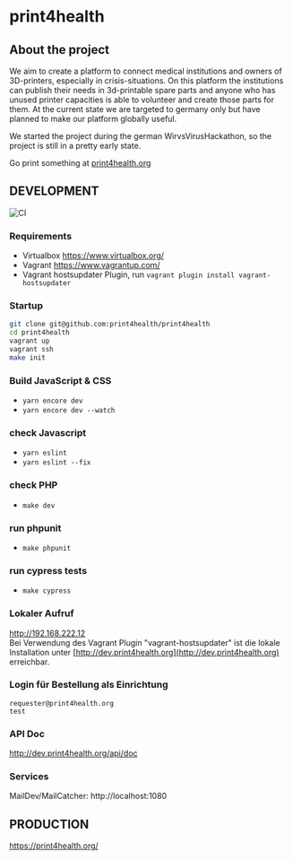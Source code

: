 print4health
====================

## About the project

We aim to create a platform to connect medical institutions and owners of 3D-printers, especially in crisis-situations.
On this platform the institutions can publish their needs in 3d-printable spare parts and anyone who has unused printer capacities is able to volunteer and create those parts for them.
At the current state we are targeted to germany only but have planned to make our platform globally useful.

We started the project during the german WirvsVirusHackathon, so the project is still in a pretty early state.

Go print something at [print4health.org](https://print4health.org)

DEVELOPMENT
-----------

![CI](https://github.com/print4health/print4health/workflows/CI/badge.svg)

### Requirements
- Virtualbox https://www.virtualbox.org/
- Vagrant https://www.vagrantup.com/
- Vagrant hostsupdater Plugin, run `vagrant plugin install vagrant-hostsupdater`

### Startup

```bash
git clone git@github.com:print4health/print4health
cd print4health
vagrant up
vagrant ssh
make init
``` 

### Build JavaScript & CSS
- ```yarn encore dev```
- ```yarn encore dev --watch```

### check Javascript

- ```yarn eslint```
- ```yarn eslint --fix```

### check PHP

 -   ```make dev```

### run phpunit

 -   ```make phpunit```
 
### run cypress tests

-   ```make cypress```

### Lokaler Aufruf

http://192.168.222.12  
Bei Verwendung des Vagrant Plugin "vagrant-hostsupdater" ist die lokale Installation unter [http://dev.print4health.org](http://dev.print4health.org) erreichbar.

### Login für Bestellung als Einrichtung

    requester@print4health.org
    test

### API Doc

http://dev.print4health.org/api/doc

### Services

MailDev/MailCatcher: http://localhost:1080


PRODUCTION
----------

https://print4health.org/ 
